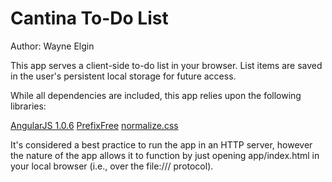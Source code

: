 Cantina To-Do List
==================
Author: Wayne Elgin

This app serves a client-side to-do list in your browser.
List items are saved in the user's persistent local storage for future access.

While all dependencies are included, this app relies upon
the following libraries:

[AngularJS 1.0.6](http://angularjs.org/)
[PrefixFree](http://leaverou.github.io/prefixfree/)
[normalize.css](http://necolas.github.io/normalize.css/)

It's considered a best practice to run the app in an HTTP server, however
the nature of the app allows it to function by just opening app/index.html
in your local browser (i.e., over the file:/// protocol). 